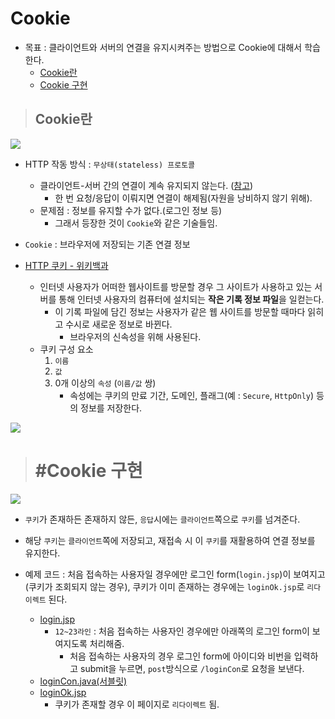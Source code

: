 # Cookie

+ 목표 : 클라이언트와 서버의 연결을 유지시켜주는 방법으로 Cookie에 대해서 학습한다.
    + [Cookie란]()
    + [Cookie 구현]()

> ## Cookie란

<img src="img1">

+ HTTP 작동 방식 : `무상태(stateless) 프로토콜`
    + 클라이언트-서버 간의 연결이 계속 유지되지 않는다. ([참고](https://blog.naver.com/journeytosth/221803232783))
        + 한 번 요청/응답이 이뤄지면 연결이 해제됨(자원을 낭비하지 않기 위해).
    + 문제점 : 정보를 유지할 수가 없다.(로그인 정보 등)
        + 그래서 등장한 것이 `Cookie`와 같은 기술들임.

+ `Cookie` : 브라우저에 저장되는 기존 연결 정보

+ [HTTP 쿠키 - 위키백과](https://ko.wikipedia.org/wiki/HTTP_%EC%BF%A0%ED%82%A4)
    + 인터넷 사용자가 어떠한 웹사이트를 방문할 경우 그 사이트가 사용하고 있는 서버를 통해 인터넷 사용자의 컴퓨터에 설치되는 **작은 기록 정보 파일**을 일컫는다.
        + 이 기록 파일에 담긴 정보는 사용자가 같은 웹 사이트를 방문할 때마다 읽히고 수시로 새로운 정보로 바뀐다.
            + 브라우저의 신속성을 위해 사용된다.
    + 쿠키 구성 요소
        1. `이름`
        2. `값`
        3. 0개 이상의 `속성` (`이름/값` 쌍)
            + 속성에는 쿠키의 만료 기간, 도메인, 플래그(예 : `Secure`, `HttpOnly`) 등의 정보를 저장한다.

<img src="img3">

> # #Cookie 구현

<img src="img2">

+ `쿠키`가 존재하든 존재하지 않든, `응답`시에는 `클라이언트`쪽으로 `쿠키`를 넘겨준다.
+ 해당 `쿠키`는 `클라이언트`쪽에 저장되고, 재접속 시 이 `쿠키`를 재활용하여 연결 정보를 유지한다.

+ 예제 코드 : 처음 접속하는 사용자일 경우에만 로그인 form(`login.jsp`)이 보여지고(쿠키가 조회되지 않는 경우), 쿠키가 이미 존재하는 경우에는 `loginOk.jsp`로 `리다이렉트` 된다. 
    + [login.jsp]()
        + `12~23라인` : 처음 접속하는 사용자인 경우에만 아래쪽의 로그인 form이 보여지도록 처리해줌.
            + 처음 접속하는 사용자의 경우 로그인 form에 아이디와 비번을 입력하고 submit을 누르면, `post`방식으로 `/loginCon`로 요청을 보낸다.
    + [loginCon.java(서블릿)]()
    + [loginOk.jsp]()
        + 쿠키가 존재할 경우 이 페이지로 `리다이렉트` 됨.